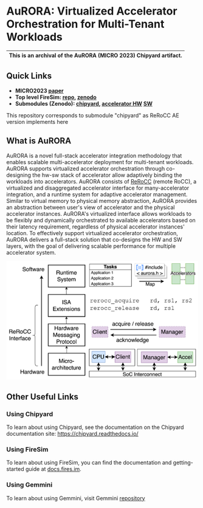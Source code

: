 # AuRORA: Virtualized Accelerator Orchestration for Multi-Tenant Workloads

| This is an archival of the AuRORA (MICRO 2023) Chipyard artifact. |
|-----|

## Quick Links

* **MICRO2023 [paper](https://people.eecs.berkeley.edu/~ysshao/assets/papers/aurora-micro2023.pdf)**
* **Top level FireSim: [repo](https://github.com/SeahK/firesim-aurora-ae/tree/main), [zenodo](https://zenodo.org/records/8354298)**
* **Submodules (Zenodo): [chipyard](https://zenodo.org/records/8354250), [accelerator HW](https://zenodo.org/records/8354236) [SW](https://zenodo.org/records/8354218)**

This repository corresponds to submodule "chipyard" as ReRoCC AE version implements here


## What is AuRORA

AuRORA is a novel full-stack accelerator integration methodology that enables scalable multi-accelerator deployment for multi-tenant workloads.
AuRORA supports virtualized accelerator orchestration through co-designing the hw-sw stack of accelerator allow adaptively binding the workloads into  accelerators.
AuRORA consists of [ReRoCC](https://github.com/ucb-bar/rerocc) (remote RoCC), a virtualized and disaggregated accelerator interface for many-accelerator integration, and a runtime system for adaptive accelerator management.
Similar to virtual memory to physical memory abstraction, AuRORA provides an abstraction between user's view of accelerator and the physical accelerator instances.
AuRORA's virtualized interface allows workloads to be flexibly and dynamically orchestrated to available accelerators based on their latency requirement, regardless of physical accelerator instances' location.
To effectively support virtualized accelerator orchestration, AuRORA delivers a full-stack solution that co-designs the HW and SW layers, with the goal of delivering scalable performance for multiple accelerator system. 

![AuRORA full-stack accelerator integration methodology](./img/aurora-stack.png)

## Other Useful Links

### Using Chipyard
To learn about using Chipyard, see the documentation on the Chipyard documentation site: https://chipyard.readthedocs.io/

### Using FireSim
To learn about using FireSim, you can find the documentation and getting-started guide at
[docs.fires.im](https://docs.fires.im). 

### Using Gemmini
To learn about using Gemmini, visit Gemmini [repository](https://github.com/ucb-bar/gemmini/tree/dev)





